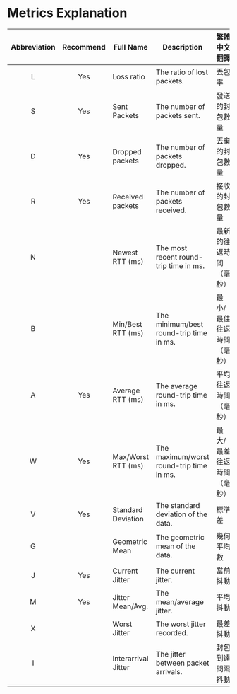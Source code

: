 # Metrics Explanation

| Abbreviation | Recommend | Full Name            | Description                              | 繁體中文翻譯                          |
|:------------:|:---------:|----------------------|------------------------------------------|--------------------------------------|
| L            | Yes       | Loss ratio           | The ratio of lost packets.               | 丟包率                               |
| S            | Yes       | Sent Packets         | The number of packets sent.              | 發送的封包數量                       |
| D            | Yes       | Dropped packets      | The number of packets dropped.           | 丟棄的封包數量                       |
| R            | Yes       | Received packets     | The number of packets received.          | 接收的封包數量                       |
| N            |           | Newest RTT (ms)      | The most recent round-trip time in ms.   | 最新的往返時間（毫秒）               |
| B            |           | Min/Best RTT (ms)    | The minimum/best round-trip time in ms.  | 最小/最佳往返時間（毫秒）            |
| A            | Yes       | Average RTT (ms)     | The average round-trip time in ms.       | 平均往返時間（毫秒）                 |
| W            | Yes       | Max/Worst RTT (ms)   | The maximum/worst round-trip time in ms. | 最大/最差往返時間（毫秒）            |
| V            | Yes       | Standard Deviation   | The standard deviation of the data.      | 標準差                               |
| G            |           | Geometric Mean       | The geometric mean of the data.          | 幾何平均數                           |
| J            | Yes       | Current Jitter       | The current jitter.                      | 當前抖動                             |
| M            | Yes       | Jitter Mean/Avg.     | The mean/average jitter.                 | 平均抖動                             |
| X            |           | Worst Jitter         | The worst jitter recorded.               | 最差抖動                             |
| I            |           | Interarrival Jitter  | The jitter between packet arrivals.      | 封包到達間隔抖動                     |
